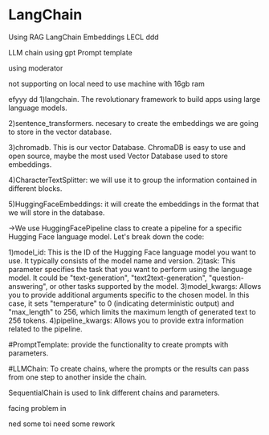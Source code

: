 # LangChain


Using RAG LangChain Embeddings LECL 
ddd


LLM chain 
using gpt
Prompt template

using moderator

not supporting on local need to use machine with 16gb ram



efyyy
dd
1)langchain. The revolutionary framework to build apps using large language models.

2)sentence_transformers. necesary to create the embeddings we are going to store in the vector database.

3)chromadb. This is our vector Database. ChromaDB is easy to use and open source, maybe the most used Vector Database used to store embeddings.

4)CharacterTextSplitter: we will use it to group the information contained in different blocks.

5)HuggingFaceEmbeddings: it will create the embeddings in the format that we will store in the database.

->We use HuggingFacePipeline class to create a pipeline for a specific Hugging Face language model. Let's break down the code:

 1)model_id: This is the ID of the Hugging Face language model you want to use. It typically consists of the model name and version.
 2)task: This parameter specifies the task that you want to perform using the language model. It could be "text-generation", "text2text-generation", "question-answering", or other tasks supported by the model.
 3)model_kwargs: Allows you to provide additional arguments specific to the chosen model. In this case, it sets "temperature" to 0 (indicating deterministic output) and "max_length" to 256, which limits the maximum length of generated text to 256 tokens.
4)pipeline_kwargs: Allows you to provide extra information related to the pipeline.


#PromptTemplate: provide the functionality to create prompts with parameters.

#LLMChain: To create chains, where the prompts or the results can pass from one step to another inside the chain.

SequentialChain is used to link different chains and parameters.


facing problem in 

ned some toi
need some rework

